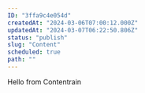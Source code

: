 ```yaml
---
ID: "3ffa9c4e054d"
createdAt: "2024-03-06T07:00:12.000Z"
updatedAt: "2024-03-07T06:22:50.806Z"
status: "publish"
slug: "Content"
scheduled: true
path: ""
---
```

Hello from Contentrain
